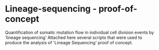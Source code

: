 # Lineage-sequencing - proof-of-concept
Quantification of somatic mutation flow in individual cell division events  by ‘lineage sequencing’
Attached here several scripts that were used to produce the analysis of 'Lineage Sequencing' proof of concept.
